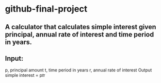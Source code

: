 # github-final-project
## A calculator that calculates simple interest given principal, annual rate of interest and time period in years.

## Input:
   p, principal amount
   t, time period in years
   r, annual rate of interest
Output
   simple interest = p*t*r
